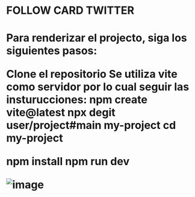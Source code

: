 <h1> FOLLOW CARD TWITTER <h1>

Para renderizar el projecto, siga los siguientes pasos:

Clone el repositorio
Se utiliza vite como servidor por lo cual seguir las insturucciones:
npm create vite@latest
npx degit user/project#main my-project
cd my-project

npm install
npm run dev


![image](https://github.com/ljaramillocanas/FollowCardTwiiter/assets/101465088/21a9dee9-8bfe-4519-bbe7-df3021ef5bf6)

